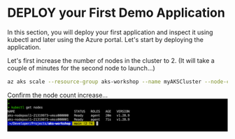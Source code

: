 # DEPLOY your First Demo Application

In this section, you will deploy your first application and inspect it using kubectl and later using the Azure portal. Let's start by deploying the application.

Let's first increase the number of nodes in the cluster to 2. (It will take a couple of minutes for the second node to launch...)

```sh
az aks scale --resource-group aks-workshop --name myAKSCluster --node-count 2
```
Confirm the node count increase...
![Alt text](../media/07.png)